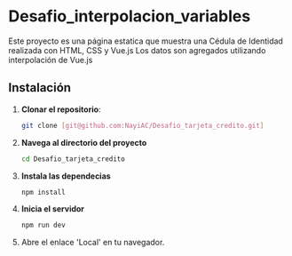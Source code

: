 # Desafio_interpolacion_variables

Este proyecto es una página estatica que muestra una Cédula de Identidad realizada con HTML, CSS y Vue.js
Los datos son agregados utilizando interpolación de Vue.js

## Instalación

1. **Clonar el repositorio**:
   ```bash
   git clone [git@github.com:NayiAC/Desafio_tarjeta_credito.git]
   ```
2. **Navega al directorio del proyecto**
   ```bash
   cd Desafio_tarjeta_credito
   ```
3. **Instala las dependecias**
   ```bash
   npm install
   ```
4. **Inicia el servidor**
   ```bash
   npm run dev
   ```
5. Abre el enlace 'Local' en tu navegador.
